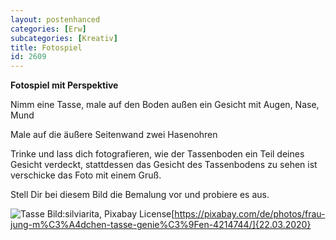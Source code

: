 ```yaml
---
layout: postenhanced
categories: [Erw]
subcategories: [Kreativ]
title: Fotospiel
id: 2609
---
```

**Fotospiel mit Perspektive**

Nimm eine Tasse, male auf den Boden außen ein Gesicht mit Augen, Nase, Mund

Male auf die äußere Seitenwand zwei Hasenohren

Trinke und lass dich fotografieren, wie der Tassenboden ein Teil deines Gesicht verdeckt, stattdessen das Gesicht des Tassenbodens zu sehen ist
verschicke das Foto mit einem Gruß.

Stell Dir bei diesem Bild die Bemalung vor und probiere es aus.

![Tasse](https://cdn.pixabay.com/photo/2019/05/19/18/19/woman-4214744_1280.jpg)
Bild:silviarita, Pixabay License[https://pixabay.com/de/photos/frau-jung-m%C3%A4dchen-tasse-genie%C3%9Fen-4214744/]{22.03.2020}
